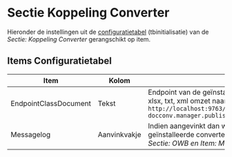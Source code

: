 # Sectie Koppeling Converter

Hieronder de instellingen uit de [configuratietabel](README.md) (tbinitialisatie) van de _Sectie: Koppeling Converter_ gerangschikt op item.

## Items Configuratietabel

| Item                  | Kolom        | Omschrijving                                                                  |
|-----------------------|--------------|-------------------------------------------------------------------------------|
| EndpointClassDocument | Tekst        | Endpoint van de geïnstalleerde converter die bestanden van het type doc, docx, xls, xlsx, txt, xml omzet naar pdf. Bijvoorbeeld: `http://localhost:9763/services/nl.rem.docconv.manager.published.Documents.nl.rem. docconv.manager.published.DocumentsHttpsSoap11Endpoint/` |
| Messagelog            | Aanvinkvakje | Indien aangevinkt dan wordt de log van het omzetten van een bestand naar pdf door de geïnstalleerde converter opgenomen in de beheertabel tbmessagelog mits de instelling _Sectie: OWB en Item: MessageLog_ ook aangevinkt is |

